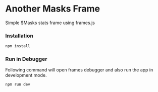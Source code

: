 # Another Masks Frame

Simple $Masks stats frame using frames.js

### Installation

```sh
npm install
```

### Run in Debugger

Following command will open frames debugger and also run the app in development mode.

```sh
npm run dev
```
